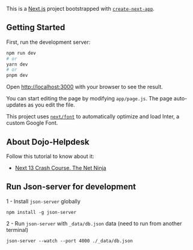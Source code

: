 This is a [Next.js](https://nextjs.org/) project bootstrapped with [`create-next-app`](https://github.com/vercel/next.js/tree/canary/packages/create-next-app).

## Getting Started

First, run the development server:

```bash
npm run dev
# or
yarn dev
# or
pnpm dev
```

Open [http://localhost:3000](http://localhost:3000) with your browser to see the result.

You can start editing the page by modifying `app/page.js`. The page auto-updates as you edit the file.

This project uses [`next/font`](https://nextjs.org/docs/basic-features/font-optimization) to automatically optimize and load Inter, a custom Google Font.

## About Dojo-Helpdesk

Follow this tutorial to know about it:

- [Next 13 Crash Course. The Net Ninja](https://www.youtube.com/playlist?list=PL4cUxeGkcC9jZIVqmy_QhfQdi6mzQvJnT)

## Run Json-server for development

1 - Install `json-server` globally

```
npm install -g json-server
```

2 - Run `json-server` with `_data/db.json` data (need to run from another terminal)

```
json-server --watch --port 4000 ./_data/db.json
```
